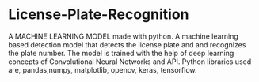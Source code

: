 # License-Plate-Recognition
A MACHINE LEARNING MODEL made with python.
A machine learning based detection model that detects the license plate and and recognizes the plate number. The model is trained with the help of deep learning concepts of Convolutional Neural Networks and API. Python libraries used are, pandas,numpy, matplotlib, opencv, keras, tensorflow.
